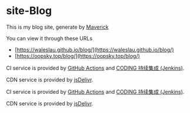 # site-Blog

This is my blog site, generate by [Maverick](https://github.com/AlanDecode/Maverick)

You can view it through these URLs
- [https://waleslau.github.io/blog/](https://waleslau.github.io/blog/)
- [https://oopsky.top/blog/](https://oopsky.top/blog/)

CI service is provided by [GitHub Actions](https://github.com/features/actions) and [CODING 持续集成 (Jenkins)](https://help.coding.net/docs/devops/ci/introduce.html). 

CDN service is provided by [jsDelivr](https://www.jsdelivr.com/).

CI service is provided by [GitHub Actions](https://github.com/features/actions) and [CODING 持续集成 (Jenkins)](https://help.coding.net/docs/devops/ci/introduce.html). 

CDN service is provided by [jsDelivr](https://www.jsdelivr.com/).
